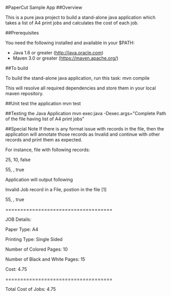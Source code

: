 #PaperCut Sample App
##Overview

This is a pure java project to build a stand-alone java application which takes a list of A4 print jobs and calculates the cost of each job.

##Prerequisites

You need the following installed and available in your $PATH:

- Java 1.6 or greater (http://java.oracle.com)
- Maven 3.0 or greater (https://maven.apache.org/)

##To build

To build the stand-alone java application, run this task:
mvn compile

This will resolve all required dependencies and store them in your local maven repository. 


##Unit test the application
mvn test

##Testing the Java Application
mvn exec:java -Dexec.args="Complete Path of the file having list of A4 print jobs"


##Special Note
If there is any format issue with records in the file, then the application will annotate those records as Invalid and continue with other records and print them as expected. 

For instance, file with following records:

25, 10, false

55, , true


Application will output following 

Invalid Job record in a File, postion in the file [1]


55, , true


====================================

JOB Details:

Paper Type: A4

Printing Type: Single Sided

Number of Colored Pages: 10

Number of Black and White Pages: 15

Cost: 4.75

====================================

Total Cost of Jobs: 4.75
